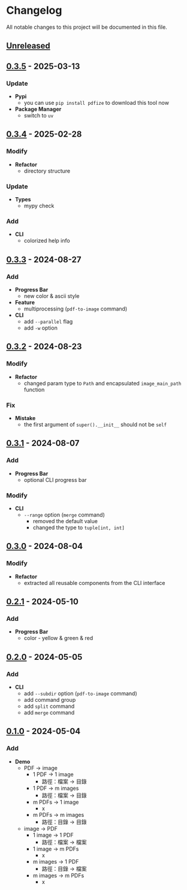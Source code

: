 # Changelog
All notable changes to this project will be documented in this file.


## [Unreleased]

## [0.3.5] - 2025-03-13
### Update
+ **Pypi**
  + you can use `pip install pdfize` to download this tool now
+ **Package Manager**
  + switch to `uv`

## [0.3.4] - 2025-02-28
### Modify
+ **Refactor**
  + directory structure
### Update
+ **Types**
  + mypy check
### Add
+ **CLI**
  + colorized help info


## [0.3.3] - 2024-08-27
### Add
+ **Progress Bar**
  + new color & ascii style
+ **Feature**
  + multiprocessing (`pdf-to-image` command)
+ **CLI**
  + add `--parallel` flag
  + add `-w` option


## [0.3.2] - 2024-08-23
### Modify
+ **Refactor**
  + changed param type to `Path` and encapsulated `image_main_path` function
### Fix
+ **Mistake**
  + the first argument of `super().__init__` should not be `self`


## [0.3.1] - 2024-08-07
### Add
+ **Progress Bar**
  + optional CLI progress bar
### Modify
+ **CLI**
  + `--range` option (`merge` command)
    + removed the default value
    + changed the type to `tuple[int, int]`


## [0.3.0] - 2024-08-04
### Modify
+ **Refactor**
  + extracted all reusable components from the CLI interface


## [0.2.1] - 2024-05-10
### Add
+ **Progress Bar**
  + color - yellow & green & red


## [0.2.0] - 2024-05-05
### Add
+ **CLI**
  + add `--subdir` option (`pdf-to-image` command)
  + add command group
  + add `split` command
  + add `merge` command


## [0.1.0] - 2024-05-04
### Add
+ **Demo**
  + PDF -> image
    + 1 PDF -> 1 image
      + 路徑：檔案 -> 目錄
    + 1 PDF -> m images
      + 路徑：檔案 -> 目錄
    + m PDFs -> 1 image
      + x
    + m PDFs -> m images
      + 路徑：目錄 -> 目錄
  + image -> PDF
    + 1 image -> 1 PDF
      + 路徑：檔案 -> 檔案
    + 1 image -> m PDFs
      + x
    + m images -> 1 PDF
      + 路徑：目錄 -> 檔案
    + m images -> m PDFs
      + x


[Unreleased]:#Unreleased
[0.1.0]:#0.1.0
[0.2.0]:#0.2.0
[0.2.1]:#0.2.1
[0.3.0]:#0.3.0
[0.3.1]:#0.3.1
[0.3.2]:#0.3.2
[0.3.3]:#0.3.3
[0.3.4]:#0.3.4
[0.3.5]:#0.3.5**
